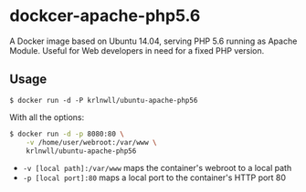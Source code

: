 dockcer-apache-php5.6
===================================

A Docker image based on Ubuntu 14.04, serving PHP 5.6 running as Apache Module. Useful for Web developers in need for a fixed PHP version.

Usage
------

```
$ docker run -d -P krlnwll/ubuntu-apache-php56
```

With all the options:

```bash
$ docker run -d -p 8080:80 \
    -v /home/user/webroot:/var/www \
    krlnwll/ubuntu-apache-php56
```

* `-v [local path]:/var/www` maps the container's webroot to a local path
* `-p [local port]:80` maps a local port to the container's HTTP port 80
